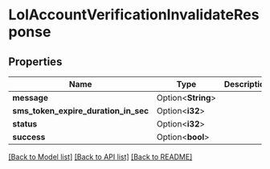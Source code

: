 # LolAccountVerificationInvalidateResponse

## Properties

Name | Type | Description | Notes
------------ | ------------- | ------------- | -------------
**message** | Option<**String**> |  | [optional]
**sms_token_expire_duration_in_sec** | Option<**i32**> |  | [optional]
**status** | Option<**i32**> |  | [optional]
**success** | Option<**bool**> |  | [optional]

[[Back to Model list]](../README.md#documentation-for-models) [[Back to API list]](../README.md#documentation-for-api-endpoints) [[Back to README]](../README.md)



